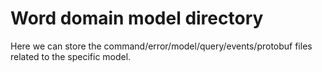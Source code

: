 # Word domain model directory

Here we can store the command/error/model/query/events/protobuf files related to the specific model.